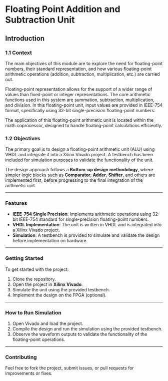# **Floating Point Addition and Subtraction Unit**

## **Introduction**

### **1.1 Context**

The main objectives of this module are to explore the need for floating-point numbers, their standard representation, and how various floating-point arithmetic operations (addition, subtraction, multiplication, etc.) are carried out. 

Floating-point representation allows for the support of a wider range of values than fixed-point or integer representations. The core arithmetic functions used in this system are summation, subtraction, multiplication, and division. In this floating-point unit, input values are provided in IEEE-754 format, specifically using 32-bit single-precision floating-point numbers.

The application of this floating-point arithmetic unit is located within the math coprocessor, designed to handle floating-point calculations efficiently.

### **1.2 Objectives**

The primary goal is to design a floating-point arithmetic unit (ALU) using VHDL and integrate it into a Xilinx Vivado project. A testbench has been included for simulation purposes to validate the functionality of the unit. 

The design approach follows a **Bottom-up design methodology**, where simpler logic blocks such as **Comparator**, **Adder**, **Shifter**, and others are implemented first, before progressing to the final integration of the arithmetic unit.

---

### **Features**

- **IEEE-754 Single Precision**: Implements arithmetic operations using 32-bit IEEE-754 standard for single-precision floating-point numbers.
- **VHDL Implementation**: The unit is written in VHDL and is integrated into a Xilinx Vivado project.
- **Simulation**: A testbench is provided to simulate and validate the design before implementation on hardware.

---

### **Getting Started**

To get started with the project:
1. Clone the repository.
2. Open the project in **Xilinx Vivado**.
3. Simulate the unit using the provided testbench.
4. Implement the design on the FPGA (optional).

---

### **How to Run Simulation**

1. Open Vivado and load the project.
2. Compile the design and run the simulation using the provided testbench.
3. Observe the waveform outputs to validate the functionality of the floating-point operations.

---

### **Contributing**

Feel free to fork the project, submit issues, or pull requests for improvements or fixes.

